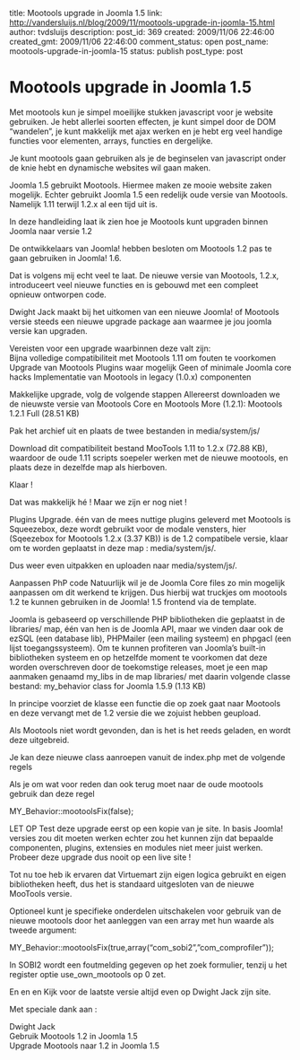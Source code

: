 title: Mootools upgrade in Joomla 1.5
link: http://vandersluijs.nl/blog/2009/11/mootools-upgrade-in-joomla-15.html
author: tvdsluijs
description: 
post_id: 369
created: 2009/11/06 22:46:00
created_gmt: 2009/11/06 22:46:00
comment_status: open
post_name: mootools-upgrade-in-joomla-15
status: publish
post_type: post

# Mootools upgrade in Joomla 1.5

Met mootools kun je simpel moeilijke stukken javascript voor je website gebruiken. Je hebt allerlei soorten effecten, je kunt simpel door de DOM “wandelen”, je kunt makkelijk met ajax werken en je hebt erg veel handige functies voor elementen, arrays, functies en dergelijke.   
  
Je kunt mootools gaan gebruiken als je de beginselen van javascript onder de knie hebt en dynamische websites wil gaan maken.  
  
Joomla 1.5 gebruikt Mootools. Hiermee maken ze mooie website zaken mogelijk. Echter gebruikt Joomla 1.5 een redelijk oude versie van Mootools. Namelijk 1.11 terwijl 1.2.x al een tijd uit is.  
  
In deze handleiding laat ik zien hoe je Mootools kunt upgraden binnen Joomla naar versie 1.2  
  
De ontwikkelaars van Joomla! hebben besloten om Mootools 1.2 pas te gaan gebruiken in Joomla! 1.6.  
  
Dat is volgens mij echt veel te laat. De nieuwe versie van Mootools, 1.2.x, introduceert veel nieuwe functies en is gebouwd met een compleet opnieuw ontworpen code.  
  
Dwight Jack maakt bij het uitkomen van een nieuwe Joomla! of Mootools versie steeds een nieuwe upgrade package aan waarmee je jou joomla versie kan upgraden.  
  
Vereisten voor een upgrade waarbinnen deze valt zijn:  
Bijna volledige compatibiliteit met Mootools 1.11 om fouten te voorkomen Upgrade van Mootools Plugins waar mogelijk Geen of minimale Joomla core hacks Implementatie van Mootools in legacy (1.0.x) componenten   
  
Makkelijke upgrade, volg de volgende stappen Allereerst downloaden we de nieuwste versie van Mootools Core en Mootools More (1.2.1): Mootools 1.2.1 Full (28.51 KB)  
  
Pak het archief uit en plaats de twee bestanden in media/system/js/   
  
Download dit compatibiliteit bestand MooTools 1.11 to 1.2.x (72.88 KB), waardoor de oude 1.11 scripts soepeler werken met de nieuwe mootools, en plaats deze in dezelfde map als hierboven.  
  
Klaar !  
  
Dat was makkelijk hé ! Maar we zijn er nog niet !  
  
Plugins Upgrade. één van de mees nuttige plugins geleverd met Mootools is Squeezebox, deze wordt gebruikt voor de modale vensters, hier (Sqeezebox for Mootools 1.2.x (3.37 KB)) is de 1.2 compatibele versie, klaar om te worden geplaatst in deze map : media/system/js/.  
  
Dus weer even uitpakken en uploaden naar media/system/js/.  
  
Aanpassen PhP code Natuurlijk wil je de Joomla Core files zo min mogelijk aanpassen om dit werkend te krijgen. Dus hierbij wat truckjes om mootools 1.2 te kunnen gebruiken in de Joomla! 1.5 frontend via de template.  
  
Joomla is gebaseerd op verschillende PHP bibliotheken die geplaatst in de libraries/ map, één van hen is de Joomla API, maar we vinden daar ook de ezSQL (een database lib), PHPMailer (een mailing systeem) en phpgacl (een lijst toegangssysteem). Om te kunnen profiteren van Joomla’s built-in bibliotheken systeem en op hetzelfde moment te voorkomen dat deze worden overschreven door de toekomstige releases, moet je een map aanmaken genaamd my_libs in de map libraries/ met daarin volgende classe bestand: my_behavior class for Joomla 1.5.9 (1.13 KB)  
  
In principe voorziet de klasse een functie die op zoek gaat naar Mootools en deze vervangt met de 1.2 versie die we zojuist hebben geupload.  
  
Als Mootools niet wordt gevonden, dan is het is het reeds geladen, en wordt deze uitgebreid.  
  
Je kan deze nieuwe class aanroepen vanuit de index.php met de volgende regels  
  
  
  
Als je om wat voor reden dan ook terug moet naar de oude mootools gebruik dan deze regel  
  
MY_Behavior::mootoolsFix(false);  
  
LET OP Test deze upgrade eerst op een kopie van je site. In basis Joomla! versies zou dit moeten werken echter zou het kunnen zijn dat bepaalde componenten, plugins, extensies en modules niet meer juist werken. Probeer deze upgrade dus nooit op een live site !  
  
Tot nu toe heb ik ervaren dat Virtuemart zijn eigen logica gebruikt en eigen bibliotheken heeft, dus het is standaard uitgesloten van de nieuwe MooTools versie.  
  
Optioneel kunt je specifieke onderdelen uitschakelen voor gebruik van de nieuwe mootools door het aanleggen van een array met hun waarde als tweede argument:  
  
MY_Behavior::mootoolsFix(true,array(“com_sobi2”,”com_comprofiler”));  
  
In SOBI2 wordt een foutmelding gegeven op het zoek formulier, tenzij u het register optie use_own_mootools op 0 zet.  
  
En en en Kijk voor de laatste versie altijd even op Dwight Jack zijn site.  
  
Met speciale dank aan :  
  
Dwight Jack   
Gebruik Mootools 1.2 in Joomla 1.5   
Upgrade Mootools naar 1.2 in Joomla 1.5